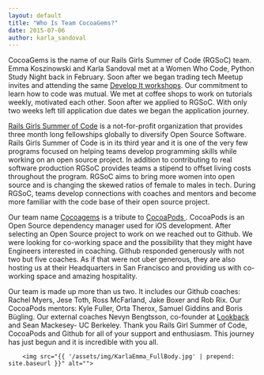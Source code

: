 ```yaml
---
layout: default
title: "Who Is Team CocoaGems?"
date: 2015-07-06
author: karla_sandoval
---
```



<p class="intro">CocoaGems is the name of our Rails Girls Summer of Code (RGSoC) team. Emma Koszinowski and  Karla Sandoval met at a Women Who Code, Python Study Night back in February. Soon after we began trading tech Meetup invites and attending the same <a href="https://www.girldevelopit.com/chapters/san-franciscoGirl"> Develop It workshops</a>. Our commitment to learn how to code was mutual. We met at coffee shops to work on tutorials weekly, motivated each other. Soon after we applied to RGSoC. With only two weeks left till application due dates we began the application journey.</p>


<p>	<a href="http://railsgirlssummerofcode.org">Rails Girls Summer of Code</a> is a not-for-profit organization that provides three month long fellowships globally to diversify Open Source Software. Rails Girls Summer of Code is in its third year and it is one of the very few programs focused on helping teams develop programming skills while working on an open source project. In addition to contributing to real software production RGSoC provides teams a stipend  to offset living costs throughout the program.  RGSoC aims to bring more women into open source and is changing the skewed ratios of female to males in tech. During RGSoC, teams develop connections with coaches and mentors and become more familiar with the code base of their open source project.</p>


<p> Our team name <a href="http://cocoagems.github.io/contact">Cocoagems</a> is a tribute to <a href="https://cocoapods.org/">CocoaPods </a>. CocoaPods is an Open Source dependency manager used for iOS development. After selecting an Open Source project to work on we reached out to Github. We were looking for co-working space and the possibility that they might have Engineers interested in coaching. Github responded generously  with not two but five coaches. As if that were not uber generous, they are also hosting us at their Headquarters in San Francisco and providing us with co-working space and amazing hospitality.</p>


<p>Our team  is made up more than us two. It includes our Github coaches: Rachel Myers, Jese Toth, Ross McFarland, Jake Boxer and Rob Rix. Our CocoaPods mentors: Kyle Fuller, Orta Therox, Samuel Giddins and Boris Bügling. Our external coaches  Nevyn Bengtsson, co-founder at <a href="https://lookback.io/">Lookback</a> and Sean Mackesey- UC Berkeley.
Thank you Rails Girl Summer of Code, CocoaPods and Github for all of your support and enthusiasm. This journey has just begun and it is incredible with you all.</p>


		<img src="{{ '/assets/img/KarlaEmma_FullBody.jpg' | prepend: site.baseurl }}" alt="">

</div>
